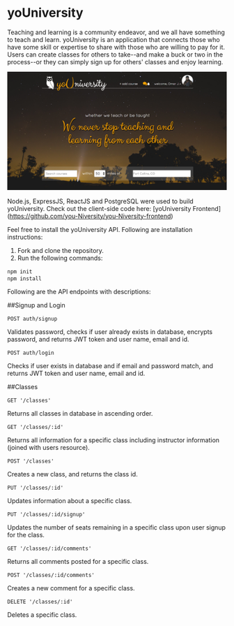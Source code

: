 # yoUniversity

Teaching and learning is a community endeavor, and we all have something to teach and learn. yoUniversity is an application that connects those who have some skill or expertise to share with those who are willing to pay for it. Users can create classes for others to take--and make a buck or two in the process--or they can simply sign up for others' classes and enjoy learning.

![screenshot](landing_img.png)

Node.js, ExpressJS, ReactJS and PostgreSQL were used to build yoUniversity. Check out the client-side code here: [yoUniversity Frontend] (https://github.com/you-Niversity/you-Niversity-frontend)

Feel free to install the yoUniversity API. Following are installation instructions:

1. Fork and clone the repository.
2. Run the following commands:

```
npm init
npm install
```

Following are the API endpoints with descriptions:

##Signup and Login

```
POST auth/signup
```
Validates password, checks if user already exists in database, encrypts password, and returns JWT token and user name, email and id.


```
POST auth/login
```
Checks if user exists in database and if email and password match, and returns JWT token and user name, email and id.

##Classes

```
GET '/classes'
```
Returns all classes in database in ascending order.


```
GET '/classes/:id'
```
Returns all information for a specific class including instructor information (joined with users resource).


```
POST '/classes'
```
Creates a new class, and returns the class id.


```
PUT '/classes/:id'
```
Updates information about a specific class.


```
PUT '/classes/:id/signup'
```
Updates the number of seats remaining in a specific class upon user signup for the class.


```
GET '/classes/:id/comments'
```
Returns all comments posted for a specific class.


```
POST '/classes/:id/comments'
```
Creates a new comment for a specific class.


```
DELETE '/classes/:id'
```
Deletes a specific class.
